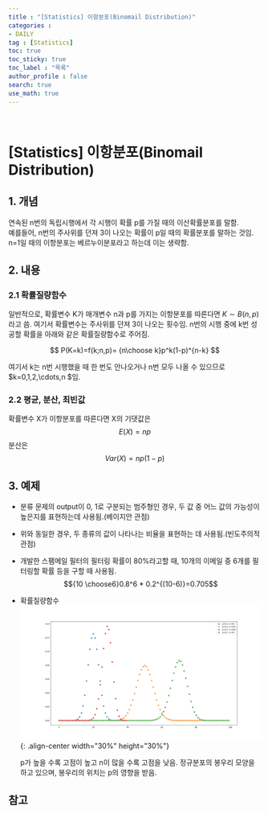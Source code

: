 ```yaml
---
title : "[Statistics] 이항분포(Binomail Distribution)"
categories :
- DAILY
tag : [Statistics]
toc: true
toc_sticky: true
toc_label : "목록"
author_profile : false
search: true
use_math: true
---
```

<br/>

# [Statistics] 이항분포(Binomail Distribution)


## 1. 개념
연속된 n번의 독립시행에서 각 시행이 확률 p를 가질 때의 이산확률분포를 말함.  
예를들어, n번의 주사위를 던져 3이 나오는 확률이 p일 때의 확률분포를 말하는 것임.  
n=1일 때의 이항분포는 베르누이분포라고 하는데 이는 생략함.

## 2. 내용
### 2.1 확률질량함수
일반적으로, 확률변수 K가 매개변수 n과 p를 가지는 이항분포를 따른다면 $K\sim B(n,p)$라고 씀. 여기서 확률변수는 주사위를 던져 3이 나오는 횟수임. n번의 시행 중에 k번 성공할 확률을 아래와 같은 확률질량함수로 주어짐.

$$ P(K=k)=f(k;n,p)= {n\choose k}p^k(1-p)^{n-k} $$

여기서 k는 n번 시행했을 때 한 번도 안나오거나 n번 모두 나올 수 있으므로 $k=0,1,2,\cdots,n
$임.

### 2.2 평균, 분산, 최빈값
확률변수 X가 이항분포를 따른다면 X의 기댓값은
$$E(X)=np$$
분산은 
$$Var(X)=np(1-p)$$

## 3. 예제
- 분류 문제의 output이 0, 1로 구분되는 범주형인 경우, 두 값 중 어느 값의 가능성이 높은지를 표현하는데 사용됨.(베이지안 관점)
- 위와 동일한 경우, 두 종류의 값이 나타나는 비율을 표현하는 데 사용됨.(빈도주의적 관점)
- 개발한 스팸메일 필터의 필터링 확률이 80%라고할 때, 10개의 이메일 중 6개를 필터링할 확률 등을 구할 때 사용됨.
$${10 \choose6}0.8^6 * 0.2^{(10-6)}=0.705$$
- 확률질량함수
  ![정의](../../assets/images/post_images/2023-11-15-(01)/Figure_1.png){: .align-center  width="30%" height="30%"}

  p가 높을 수록 고점이 높고 n이 많을 수록 고점을 낮음. 정규분포의 봉우리 모양을 하고 있으며, 봉우리의 위치는 p의 영향을 받음.
  
## 참고


  